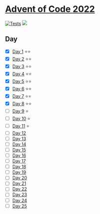 # [Advent of Code 2022](https://adventofcode.com/2022)

[![Tests](https://github.com/neogeek/advent-of-code-2022/actions/workflows/test.workflow.yml/badge.svg)](https://github.com/neogeek/advent-of-code-2022/actions/workflows/test.workflow.yml)
![](https://advent-of-code-badge.deno.dev/?username=neogeek)

## Day

- [x] [Day 1](days/day_01) ⭐️⭐️
- [x] [Day 2](days/day_02) ⭐️⭐️
- [x] [Day 3](days/day_03) ⭐️⭐️
- [x] [Day 4](days/day_04) ⭐️⭐️
- [x] [Day 5](days/day_05) ⭐️⭐️
- [x] [Day 6](days/day_06) ⭐️⭐️
- [x] [Day 7](days/day_07) ⭐️⭐️
- [x] [Day 8](days/day_08) ⭐️⭐️
- [ ] [Day 9](days/day_09) ⭐️
- [ ] [Day 10](days/day_10) ⭐️
- [ ] [Day 11](days/day_11) ⭐️
- [ ] [Day 12](days/day_12)
- [ ] [Day 13](days/day_13)
- [ ] [Day 14](days/day_14)
- [ ] [Day 15](days/day_15)
- [ ] [Day 16](days/day_16)
- [ ] [Day 17](days/day_17)
- [ ] [Day 18](days/day_18)
- [ ] [Day 19](days/day_19)
- [ ] [Day 20](days/day_20)
- [ ] [Day 21](days/day_21)
- [ ] [Day 22](days/day_22)
- [ ] [Day 23](days/day_23)
- [ ] [Day 24](days/day_24)
- [ ] [Day 25](days/day_25)
